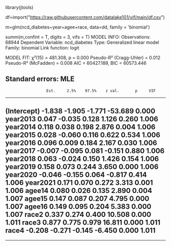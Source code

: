 library(jtools)  
 
df=import("https://raw.githubusercontent.com/datalake101/vif/main/df.csv")
 
m=glm(ncd_diabetes~year+agee+race, data=dd, family = 'binomial')

summ(m,confint = T, digits = 3, vifs = T)
MODEL INFO:
Observations: 68944
Dependent Variable: ncd_diabetes
Type: Generalized linear model
  Family: binomial 
  Link function: logit 

MODEL FIT:
χ²(15) = 481.308, p = 0.000
Pseudo-R² (Cragg-Uhler) = 0.012
Pseudo-R² (McFadden) = 0.008
AIC = 60427.189, BIC = 60573.446 

Standard errors: MLE
----------------------------------------------------------------------
                      Est.     2.5%    97.5%    z val.       p     VIF
----------------- -------- -------- -------- --------- ------- -------
(Intercept)         -1.838   -1.905   -1.771   -53.689   0.000        
year2013             0.047   -0.035    0.128     1.126   0.260   1.006
year2014             0.118    0.038    0.198     2.876   0.004   1.006
year2015             0.028   -0.060    0.116     0.622   0.534   1.006
year2016             0.096    0.009    0.184     2.167   0.030   1.006
year2017            -0.007   -0.095    0.081    -0.151   0.880   1.006
year2018             0.063   -0.024    0.150     1.426   0.154   1.006
year2019             0.158    0.073    0.244     3.650   0.000   1.006
year2020            -0.046   -0.155    0.064    -0.817   0.414   1.006
year2021             0.171    0.070    0.272     3.313   0.001   1.006
agee14               0.080    0.026    0.135     2.890   0.004   1.007
agee15               0.147    0.087    0.207     4.795   0.000   1.007
agee16               0.149    0.095    0.204     5.383   0.000   1.007
race2                0.337    0.274    0.400    10.508   0.000   1.011
race3                0.877    0.775    0.979    16.811   0.000   1.011
race4               -0.208   -0.271   -0.145    -6.450   0.000   1.011
----------------------------------------------------------------------
-------------------------
